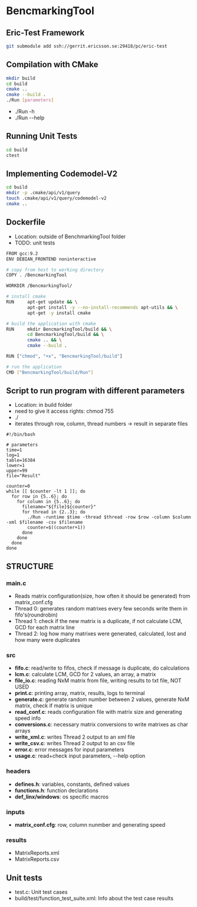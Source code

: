 # BencmarkingTool

## Eric-Test Framework
```bash
git submodule add ssh://gerrit.ericsson.se:29418/pc/eric-test
```

## Compilation with CMake

```bash
mkdir build
cd build
cmake ..
cmake --build .
./Run [parameters]
```

- ./Run -h
- ./Run --help

## Running Unit Tests
```bash
cd build
ctest
```

## Implementing Codemodel-V2
```bash
cd build
mkdir -p .cmake/api/v1/query
touch .cmake/api/v1/query/codemodel-v2
cmake ..
```

## Dockerfile
- Location: outside of BenchmarkingTool folder
- TODO: unit tests

```bash
FROM gcc:9.2
ENV DEBIAN_FRONTEND noninteractive

# copy from host to working directory
COPY . /BencmarkingTool

WORKDIR /BencmarkingTool/

# install cmake
RUN     apt-get update && \
        apt-get install -y --no-install-recommends apt-utils && \
        apt-get -y install cmake

# build the application with cmake
RUN     mkdir BencmarkingTool/build && \
        cd BencmarkingTool/build && \
        cmake .. && \
        cmake --build .

RUN ["chmod", "+x", "BencmarkingTool/build"]

# run the application
CMD ["BencmarkingTool/build/Run"]
```

## Script to run program with different parameters
- Location: in build folder
- need to give it access rights: chmod 755 <name>
- ./<name>
- iterates through row, column, thread numbers -> result in separate files

```
#!/bin/bash

# parameters
time=1
log=1
table=16384
lower=1
upper=99
file="Result"

counter=0
while [[ $counter -lt 1 ]]; do
  for row in {5..6}; do
    for column in {5..6}; do
      filename="${file}${counter}"
      for thread in {2..3}; do
        ./Run -runtime $time -thread $thread -row $row -column $column -xml $filename -csv $filename
        counter=$((counter+1))
      done
    done
  done
done
```

## STRUCTURE
### main.c 
- Reads matrix configuration(size, how often it should be generated) from matrix_conf.cfg
- Thread 0: generates random matrixes every few seconds write them in fifo's(roundrobin)
- Thread 1: check if the new matrix is a duplicate, if not calculate LCM, GCD for each matrix line
- Thread 2: log how many matrixes were generated, calculated, lost and how many were duplicates

### src
- **fifo.c**: read/write to fifos, check if message is duplicate, do calculations
- **lcm.c**: calculate LCM, GCD for 2 values, an array, a matrix
- **file_io.c**: reading NxM matrix from file, writing results to txt file, NOT USED
- **print.c**: printing array, matrix, results, logs to terminal
- **generate.c**: generate random number between 2 values, generate NxM matrix, check if matrix is unique
- **read_conf.c**: reads configuration file with matrix size and generating speed info
- **conversions.c**: necessary matrix conversions to write matrixes as char arrays
- **write_xml.c**: writes Thread 2 output to an xml file
- **write_csv.c**: writes Thread 2 output to an csv file
- **error.c**: error messages for input parameters
- **usage.c**: read+check input parameters, --help option

### headers
- **defines.h**: variables, constants, defined values
- **functions.h**: function declarations
- **def_linx/windows**: os specific macros

### inputs
- **matrix_conf.cfg**: row, column nunmber and generating speed

### results
- MatrixReports.xml
- MatrixReports.csv

## Unit tests
- test.c: Unit test cases
- build/test/function_test_suite.xml: Info about the test case results
